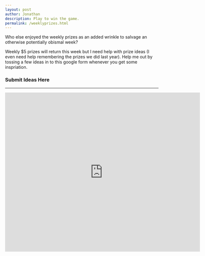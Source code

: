 ```yaml
---
layout: post
author: Jonathan
description: Play to win the game.
permalink: /weeklyprizes.html
---
```

Who else enjoyed the weekly prizes as an added wrinkle to salvage an otherwise potentially obismal week?

Weekly $5 prizes will return this week but I need help with prize ideas (I even need help remembering the prizes we did last year). Help me out by tossing a few ideas in to this google form whenever you get some inspriation.

### Submit Ideas Here
___




<iframe src="https://docs.google.com/forms/d/e/1FAIpQLSfn4AND1_mrYLouXQR9A1lB4UNij4vqYih4OFgczRsA0K81Aw/viewform?embedded=true" width="640" height="522" frameborder="0" marginheight="0" marginwidth="0">Loading…</iframe>